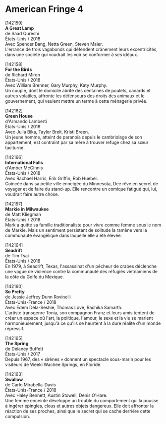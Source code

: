 # American Fringe 4

[142159]  
**A Great Lamp**  
de Saad Qureshi  
États-Unis / 2018  
Avec Spencer Bang, Netta Green, Steven Maier.  
L'errance de trois vagabonds qui défendent crânement leurs excentricités, dans une société qui voudrait les voir se conformer à ses idéaux.

[142158]  
**For the Birds**  
de Richard Miron  
États-Unis / 2018  
Avec William Brenner, Gary Murphy, Katy Murphy.  
Un couple, dont le domicile abrite des centaines de poulets, canards et autres volatiles, affronte les défenseurs des droits des animaux et le gouvernement, qui veulent mettre un terme à cette ménagerie privée.

[142162]  
**Green House**  
d'Armando Lamberti  
États-Unis / 2018  
Avec Julia Bika, Taylor Breit, Kristi Breen.  
Un jeune homme, atteint de paranoïa depuis le cambriolage de son appartement, est contraint par sa mère à trouver refuge chez sa sœur taciturne.

[142166]  
**International Falls**  
d'Amber McGinnis  
États-Unis / 2018  
Avec Rachael Harris, Erik Griffin, Rob Huebel.  
Coincée dans sa petite ville enneigée du Minnesota, Dee rêve en secret de voyager et de faire du stand-up. Elle rencontre un comique fatigué qui, lui, voudrait faire autre chose.

[142157]  
**Markie in Milwaukee**  
de Matt Kliegman  
États-Unis / 2018  
Mark a quitté sa famille traditionaliste pour vivre comme femme sous le nom de Markie. Mais un sentiment persistant de solitude la ramène vers la communauté évangélique dans laquelle elle a été élevée.

[142164]  
**Seadrift**  
de Tim Tsai  
États-Unis / 2018  
En 1979, à Seadrift, Texas, l'assassinat d'un pêcheur de crabes déclenche une vague de violence contre la communauté des réfugiés vietnamiens de la côte du Golfe du Mexique.

[142160]  
**So Pretty**  
de Jessie Jeffrey Dunn Rovinelli  
États-Unis-France / 2018  
Avec Edem Dela-Seshie, Thomas Love, Rachika Samarth.  
L'artiste transgenre Tonia, son compagnon Franz et leurs amis tentent de créer un espace où l'art, la politique, l'amour, le sexe et la vie se marient harmonieusement, jusqu'à ce qu'ils se heurtent à la dure réalité d'un monde répressif.

[142165]  
**The Spring**  
de Delaney Buffett  
États-Unis / 2017  
Depuis 1967, des « sirènes » donnent un spectacle sous-marin pour les visiteurs de Weeki Wachee Springs, en Floride.

[142163]  
**Swallow**  
de Carlo Mirabella-Davis  
États-Unis-France / 2018  
Avec Haley Bennett, Austin Stowell, Denis O'Hare.  
Une femme enceinte développe un trouble du comportement qui la pousse à ingérer épingles, clous et autres objets dangereux. Elle doit affronter la réaction de ses proches, ainsi que le secret qui se cache derrière cette compulsion.

